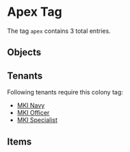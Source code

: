 # Apex Tag

The tag `apex` contains 3 total entries.

## Objects

## Tenants

Following tenants require this colony tag:

- [MKI Navy](https://ceterai.github.io/MyEnternia/Wiki/MKINavy)
- [MKI Officer](https://ceterai.github.io/MyEnternia/Wiki/MKIOfficer)
- [MKI Specialist](https://ceterai.github.io/MyEnternia/Wiki/MKISpecialist)

## Items
